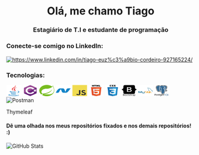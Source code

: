 <h1 align="center">Olá, me chamo Tiago</h1>
<h3 align="center">Estagiário de T.I e estudante de programação</h3>

<h3 align="left">Conecte-se comigo no LinkedIn:</h3>
<p align="left">
  <a href="https://www.linkedin.com/in/tiago-euz%c3%a9bio-cordeiro-927165224/" target="blank">
    <img align="center" src="https://raw.githubusercontent.com/rahuldkjain/github-profile-readme-generator/master/src/images/icons/Social/linked-in-alt.svg" alt="https://www.linkedin.com/in/tiago-euz%c3%a9bio-cordeiro-927165224/" height="30" width="40" />
  </a>
</p>

<h3 align="left">Tecnologias:</h3>
<p align="left">
  <img align="center" alt="Java" height="30" width="40" src="https://raw.githubusercontent.com/devicons/devicon/master/icons/java/java-original.svg">
  <img align="center" alt="C#" height="30" width="40" src="https://raw.githubusercontent.com/devicons/devicon/master/icons/csharp/csharp-original.svg">
  <img align="center" alt="Spring Boot" height="30" width="40" src="https://raw.githubusercontent.com/devicons/devicon/master/icons/spring/spring-original.svg">
  <img align="center" alt="ASP.NET" height="30" width="40" src="https://raw.githubusercontent.com/devicons/devicon/master/icons/dot-net/dot-net-plain.svg">
  <img align="center" alt="JavaScript" height="30" width="40" src="https://raw.githubusercontent.com/devicons/devicon/master/icons/javascript/javascript-original.svg">
  <img align="center" alt="HTML5" height="30" width="40" src="https://raw.githubusercontent.com/devicons/devicon/master/icons/html5/html5-original-wordmark.svg">
  <img align="center" alt="CSS3" height="30" width="40" src="https://raw.githubusercontent.com/devicons/devicon/master/icons/css3/css3-original-wordmark.svg">
  <img align="center" alt="Bootstrap" height="30" width="40" src="https://raw.githubusercontent.com/devicons/devicon/master/icons/bootstrap/bootstrap-plain-wordmark.svg">
  <img align="center" alt="MySQL" height="30" width="40" src="https://raw.githubusercontent.com/devicons/devicon/master/icons/mysql/mysql-original-wordmark.svg">
  <img align="center" alt="PostgreSQL" height="30" width="40" src="https://raw.githubusercontent.com/devicons/devicon/master/icons/postgresql/postgresql-original-wordmark.svg">
  <img align="center" alt="Postman" height="30" width="40" src="https://www.vectorlogo.zone/logos/getpostman/getpostman-icon.svg">
</p>
<p>Thymeleaf</p>
<h4>Dê uma olhada nos meus repositórios fixados e nos demais repositórios! :)</h4>

<img align="center" alt="GitHub Stats" src="https://github-readme-stats.vercel.app/api?username=tiagoeuzebiocordeiro&show_icons=true&locale=en" alt="tiagoeuzebiocordeiro" />
